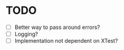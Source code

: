 # TODO
- [ ] Better way to pass around errors?
- [ ] Logging?
- [ ] Implementation not dependent on XTest?